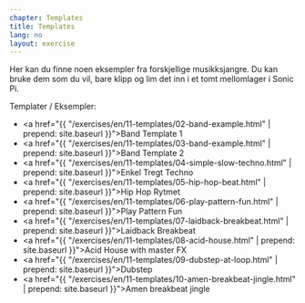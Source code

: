 ```yaml
---
chapter: Templates
title: Templates
lang: no
layout: exercise
---
```


Her kan du finne noen eksempler fra forskjellige musikksjangre. Du kan bruke dem som du vil, bare klipp og lim det inn i et tomt mellomlager i Sonic Pi.

Templater / Eksempler:

- <a href="{{ "/exercises/en/11-templates/02-band-example.html" | prepend: site.baseurl }}">Band Template 1</a>
- <a href="{{ "/exercises/en/11-templates/03-band-example.html" | prepend: site.baseurl }}">Band Template 2</a>
- <a href="{{ "/exercises/en/11-templates/04-simple-slow-techno.html" | prepend: site.baseurl }}">Enkel Tregt Techno</a>
- <a href="{{ "/exercises/en/11-templates/05-hip-hop-beat.html" | prepend: site.baseurl }}">Hip Hop Rytmet</a>
- <a href="{{ "/exercises/en/11-templates/06-play-pattern-fun.html" | prepend: site.baseurl }}">Play Pattern Fun</a>
- <a href="{{ "/exercises/en/11-templates/07-laidback-breakbeat.html" | prepend: site.baseurl }}">Laidback Breakbeat</a>
- <a href="{{ "/exercises/en/11-templates/08-acid-house.html" | prepend: site.baseurl }}">Acid House with master FX</a>
- <a href="{{ "/exercises/en/11-templates/09-dubstep-at-loop.html" | prepend: site.baseurl }}">Dubstep</a>
- <a href="{{ "/exercises/en/11-templates/10-amen-breakbeat-jingle.html" | prepend: site.baseurl }}">Amen breakbeat jingle</a>
